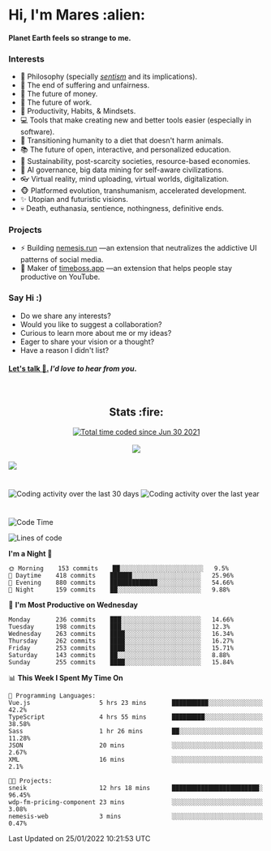 <h1>Hi, I'm Mares :alien:</h1>

#### Planet Earth feels so strange to me.

### **Interests**

- 🌊 Philosophy (specially [_sentism_][sentismmedium] and its implications).
- 🎯 The end of suffering and unfairness.
- 💸 The future of money.
- 💼 The future of work.
- 🧠 Productivity, Habits, & Mindsets.
- 💻 Tools that make creating new and better tools easier (especially in software).
- 🥗 Transitioning humanity to a diet that doesn't harm animals.
- 📚 The future of open, interactive, and personalized education.
- 🌱 Sustainability, post-scarcity societies, resource-based economies.
- 🤖 AI governance, big data mining for self-aware civilizations.
- 👓 Virtual reality, mind uploading, virtual worlds, digitalization.
- 🐵 Platformed evolution, transhumanism, accelerated development.
- ✨ Utopian and futuristic visions.
- 💀 Death, euthanasia, sentience, nothingness, definitive ends.


### **Projects**

- ⚡ Building [nemesis.run](https://nemesis.run) —an extension that neutralizes the addictive UI patterns of social media.
- 💎 Maker of [timeboss.app](https://timeboss.app) —an extension that helps people stay productive on YouTube.


### **Say Hi :)**

- Do we share any interests?
- Would you like to suggest a collaboration?
- Curious to learn more about me or my ideas?
- Eager to share your vision or a thought?
- Have a reason I didn't list?

#### [Let's talk :wave:.](mailto:mareszhar@gmail.com) _I'd love to hear from you_.

[sentismmedium]: https://medium.com/@mareszhar/born-a-prisoner-a-reflection-about-life-its-struggles-and-a-plan-to-escape-d8566ce9b026

<br>

<h2 align="center">Stats :fire:</h2>

<div align="center">
  <a href="https://wakatime.com/@cfdc0e0d-4860-4b62-9ff0-cb659185525e">
    <img src="https://wakatime.com/badge/user/cfdc0e0d-4860-4b62-9ff0-cb659185525e.svg" alt="Total time coded since Jun 30 2021" />
  </a>
</div>

<br>

<!-- 
Add or remove this: 
&dates=B1AAB3FF 
...or this...
&date_format=M%20j%5B%2C%20Y%5D
from the *streak stats URL below* if they get bugged and aren't updating: 
-->

<div align="center">
  <img src="https://github-readme-streak-stats.herokuapp.com?user=mareszhar&theme=black-ice&hide_border=true&stroke=FFFFFF15&ring=DF8FFE&fire=DF8FFE&currStreakLabel=DF8FFE&background=1A232A&currStreakNum=86FFAB&dates=B1AAB3FF&date_format=M%20j%5B%2C%20Y%5D">
</div>

<br>

<img src="https://activity-graph.herokuapp.com/graph?username=mareszhar&theme=nord&bg_color=00000000&color=979797&line=DF8FFE&point=00000000&area=true&hide_border=true">

<br>

<h1></h1>

<img src="https://wakatime.com/share/@mares/5df0ff02-9c79-41b4-b540-51dc9c65a57b.svg" alt="Coding activity over the last 30 days" />
<img src="https://wakatime.com/share/@mares/ea89ba71-f374-40af-930c-e0655909fe37.svg" alt="Coding activity over the last year" />

<h1></h1>

<!--START_SECTION:waka-->
![Code Time](http://img.shields.io/badge/Code%20Time-450%20hrs%2030%20mins-blue)

![Lines of code](https://img.shields.io/badge/From%20Hello%20World%20I%27ve%20Written-124%20Thousand%20lines%20of%20code-blue)

**I'm a Night 🦉** 

```text
🌞 Morning    153 commits    ██░░░░░░░░░░░░░░░░░░░░░░░   9.5% 
🌆 Daytime    418 commits    ██████░░░░░░░░░░░░░░░░░░░   25.96% 
🌃 Evening    880 commits    █████████████░░░░░░░░░░░░   54.66% 
🌙 Night      159 commits    ██░░░░░░░░░░░░░░░░░░░░░░░   9.88%

```
📅 **I'm Most Productive on Wednesday** 

```text
Monday       236 commits    ███░░░░░░░░░░░░░░░░░░░░░░   14.66% 
Tuesday      198 commits    ███░░░░░░░░░░░░░░░░░░░░░░   12.3% 
Wednesday    263 commits    ████░░░░░░░░░░░░░░░░░░░░░   16.34% 
Thursday     262 commits    ████░░░░░░░░░░░░░░░░░░░░░   16.27% 
Friday       253 commits    ████░░░░░░░░░░░░░░░░░░░░░   15.71% 
Saturday     143 commits    ██░░░░░░░░░░░░░░░░░░░░░░░   8.88% 
Sunday       255 commits    ████░░░░░░░░░░░░░░░░░░░░░   15.84%

```


📊 **This Week I Spent My Time On** 

```text
💬 Programming Languages: 
Vue.js                   5 hrs 23 mins       ██████████░░░░░░░░░░░░░░░   42.2% 
TypeScript               4 hrs 55 mins       █████████░░░░░░░░░░░░░░░░   38.58% 
Sass                     1 hr 26 mins        ██░░░░░░░░░░░░░░░░░░░░░░░   11.28% 
JSON                     20 mins             ░░░░░░░░░░░░░░░░░░░░░░░░░   2.67% 
XML                      16 mins             ░░░░░░░░░░░░░░░░░░░░░░░░░   2.1%

🐱‍💻 Projects: 
sneik                    12 hrs 18 mins      ████████████████████████░   96.45% 
wdp-fm-pricing-component 23 mins             ░░░░░░░░░░░░░░░░░░░░░░░░░   3.08% 
nemesis-web              3 mins              ░░░░░░░░░░░░░░░░░░░░░░░░░   0.47%

```


 Last Updated on 25/01/2022 10:21:53 UTC
<!--END_SECTION:waka-->
